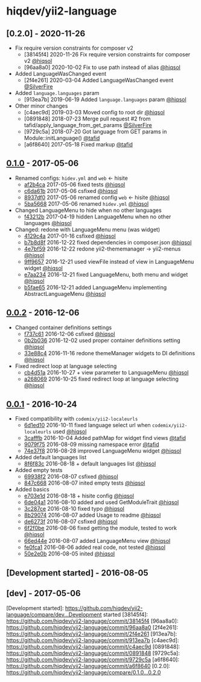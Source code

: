 # hiqdev/yii2-language

## [0.2.0] - 2020-11-26

- Fix require version constraints for composer v2
    - [38145f4] 2020-11-26 Fix require version constraints for composer v2 [@hiqsol]
    - [96aa8a0] 2020-10-02 Fix to use path instead of alias [@hiqsol]
- Added LanguageWasChanged event
    - [2f4e261] 2020-03-04 Added LanguageWasChanged event [@SilverFire]
- Added `language.languages` param
    - [913ea7b] 2019-06-19 Added `language.languages` param [@hiqsol]
- Other minor changes
    - [c4aec9d] 2019-03-03 Moved config to root dir [@hiqsol]
    - [0891848] 2018-07-23 Merge pull request #2 from tafid/apply_language_from_get_params [@SilverFire]
    - [9729c5a] 2018-07-20 Got language from GET params in Module::initLanguage() [@tafid]
    - [a6f8640] 2017-05-18 Fixed markup [@tafid]

## [0.1.0] - 2017-05-06

- Renamed configs: `hidev.yml` and `web` <- hisite
    - [af2b4ca] 2017-05-06 fixed tests [@hiqsol]
    - [c6da61b] 2017-05-06 csfixed [@hiqsol]
    - [8937df0] 2017-05-06 renamed config `web` <- hisite [@hiqsol]
    - [5ba5668] 2017-05-06 renamed `hidev.yml` [@hiqsol]
- Changed LanguageMenu to hide when no other languages
    - [f43212b] 2017-04-19 hidden LanguageMenu when no other languages [@hiqsol]
- Changed: redone with LanguageMenu menu (was widget)
    - [4129c4a] 2017-01-16 csfixed [@hiqsol]
    - [b7b8d8f] 2016-12-22 fixed dependencies in composer.json [@hiqsol]
    - [4e7bf59] 2016-12-22 redone yii2-thememanager -> yii2-menus [@hiqsol]
    - [9ff9657] 2016-12-21 used viewFile instead of view in LanguageMenu widget [@hiqsol]
    - [e7aa234] 2016-12-21 fixed LanguageMenu, both menu and widget [@hiqsol]
    - [b5fae65] 2016-12-21 added LanguageMenu implementing AbstractLanguageMenu [@hiqsol]

## [0.0.2] - 2016-12-06

- Changed container definitions settings
    - [f737c61] 2016-12-06 csfixed [@hiqsol]
    - [0b2b036] 2016-12-02 used proper container definitions setting [@hiqsol]
    - [33e88c4] 2016-11-16 redone themeManager widgets to DI definitions [@hiqsol]
- Fixed redirect loop at language selecting
    - [cb4d51a] 2016-10-27 + view parameter to LanguageMenu [@hiqsol]
    - [a268069] 2016-10-25 fixed redirect loop at language selecting [@hiqsol]

## [0.0.1] - 2016-10-24

- Fixed compatibility with `codemix/yii2-localeurls`
    - [6d1ed10] 2016-10-11 fixed language select url when `codemix/yii2-localeurls` used [@hiqsol]
    - [3cafffb] 2016-10-04 Added pathMap for widget find views [@tafid]
    - [9079f75] 2016-08-09 missing namespace error [@tafid]
    - [74e37f8] 2016-08-28 improved LanguageMenu widget [@hiqsol]
- Added default languages list
    - [8f6f83c] 2016-08-18 + default languages list [@hiqsol]
- Added empty tests
    - [69938f2] 2016-08-07 csfixed [@hiqsol]
    - [847c668] 2016-08-07 inited empty tests [@hiqsol]
- Added basics
    - [e703e1d] 2016-08-18 + hisite config [@hiqsol]
    - [6de04a1] 2016-08-10 added and used GetModuleTrait [@hiqsol]
    - [3c287ce] 2016-08-10 fixed typo [@hiqsol]
    - [8b29074] 2016-08-07 added Usage to readme [@hiqsol]
    - [de6273f] 2016-08-07 csfixed [@hiqsol]
    - [6f2f0be] 2016-08-06 fixed getting the module, tested to work [@hiqsol]
    - [66ed44e] 2016-08-07 added LanguageMenu view [@hiqsol]
    - [fe0fca1] 2016-08-06 added real code, not tested [@hiqsol]
    - [50e2e0b] 2016-08-05 inited [@hiqsol]

## [Development started] - 2016-08-05

## [dev] - 2017-05-06

[@hiqsol]: https://github.com/hiqsol
[sol@hiqdev.com]: https://github.com/hiqsol
[@SilverFire]: https://github.com/SilverFire
[d.naumenko.a@gmail.com]: https://github.com/SilverFire
[@tafid]: https://github.com/tafid
[andreyklochok@gmail.com]: https://github.com/tafid
[@BladeRoot]: https://github.com/BladeRoot
[bladeroot@gmail.com]: https://github.com/BladeRoot
[69938f2]: https://github.com/hiqdev/yii2-language/commit/69938f2
[847c668]: https://github.com/hiqdev/yii2-language/commit/847c668
[8b29074]: https://github.com/hiqdev/yii2-language/commit/8b29074
[6d1ed10]: https://github.com/hiqdev/yii2-language/commit/6d1ed10
[3cafffb]: https://github.com/hiqdev/yii2-language/commit/3cafffb
[9079f75]: https://github.com/hiqdev/yii2-language/commit/9079f75
[74e37f8]: https://github.com/hiqdev/yii2-language/commit/74e37f8
[8f6f83c]: https://github.com/hiqdev/yii2-language/commit/8f6f83c
[e703e1d]: https://github.com/hiqdev/yii2-language/commit/e703e1d
[6de04a1]: https://github.com/hiqdev/yii2-language/commit/6de04a1
[3c287ce]: https://github.com/hiqdev/yii2-language/commit/3c287ce
[de6273f]: https://github.com/hiqdev/yii2-language/commit/de6273f
[6f2f0be]: https://github.com/hiqdev/yii2-language/commit/6f2f0be
[66ed44e]: https://github.com/hiqdev/yii2-language/commit/66ed44e
[fe0fca1]: https://github.com/hiqdev/yii2-language/commit/fe0fca1
[50e2e0b]: https://github.com/hiqdev/yii2-language/commit/50e2e0b
[f737c61]: https://github.com/hiqdev/yii2-language/commit/f737c61
[0b2b036]: https://github.com/hiqdev/yii2-language/commit/0b2b036
[33e88c4]: https://github.com/hiqdev/yii2-language/commit/33e88c4
[cb4d51a]: https://github.com/hiqdev/yii2-language/commit/cb4d51a
[a268069]: https://github.com/hiqdev/yii2-language/commit/a268069
[4129c4a]: https://github.com/hiqdev/yii2-language/commit/4129c4a
[b7b8d8f]: https://github.com/hiqdev/yii2-language/commit/b7b8d8f
[4e7bf59]: https://github.com/hiqdev/yii2-language/commit/4e7bf59
[9ff9657]: https://github.com/hiqdev/yii2-language/commit/9ff9657
[e7aa234]: https://github.com/hiqdev/yii2-language/commit/e7aa234
[b5fae65]: https://github.com/hiqdev/yii2-language/commit/b5fae65
[Under development]: https://github.com/hiqdev/yii2-language/compare/0.1.0...HEAD
[0.0.2]: https://github.com/hiqdev/yii2-language/compare/0.0.1...0.0.2
[0.0.1]: https://github.com/hiqdev/yii2-language/releases/tag/0.0.1
[c6da61b]: https://github.com/hiqdev/yii2-language/commit/c6da61b
[8937df0]: https://github.com/hiqdev/yii2-language/commit/8937df0
[5ba5668]: https://github.com/hiqdev/yii2-language/commit/5ba5668
[f43212b]: https://github.com/hiqdev/yii2-language/commit/f43212b
[af2b4ca]: https://github.com/hiqdev/yii2-language/commit/af2b4ca
[0.1.0]: https://github.com/hiqdev/yii2-language/compare/0.0.2...0.1.0
[Development started]: https://github.com/hiqdev/yii2-language/compare/dev...Development started
[38145f4]: https://github.com/hiqdev/yii2-language/commit/38145f4
[96aa8a0]: https://github.com/hiqdev/yii2-language/commit/96aa8a0
[2f4e261]: https://github.com/hiqdev/yii2-language/commit/2f4e261
[913ea7b]: https://github.com/hiqdev/yii2-language/commit/913ea7b
[c4aec9d]: https://github.com/hiqdev/yii2-language/commit/c4aec9d
[0891848]: https://github.com/hiqdev/yii2-language/commit/0891848
[9729c5a]: https://github.com/hiqdev/yii2-language/commit/9729c5a
[a6f8640]: https://github.com/hiqdev/yii2-language/commit/a6f8640
[0.2.0]: https://github.com/hiqdev/yii2-language/compare/0.1.0...0.2.0
